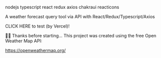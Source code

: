 nodejs typescript react redux axios chakraui reacticons

A weather forecast query tool via API with React/Redux/Typescript/Axios

CLICK HERE to test (by Vercel)!



👊🏻 Thanks before starting...
This project was created using the free Open Weather Map API:

https://openweathermap.org/
